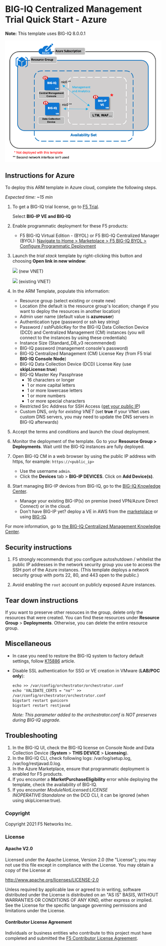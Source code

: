 BIG-IQ Centralized Management Trial Quick Start - Azure
=======================================================

**Note:** This template uses BIG-IQ 8.0.0.1

![Deployment Diagram](../images/diagram-bigiq-azure.png)

Instructions for Azure
----------------------

To deploy this ARM template in Azure cloud, complete the following steps.

*Expected time: ~15 min*

1. To get a BIG-IQ trial license, go to [F5 Trial](https://f5.com/products/trials/product-trials).

   Select **BIG-IP VE and BIG-IQ**

2. Enable programmatic deployment for these F5 products:

   * F5 BIG-IQ Virtual Edition - (BYOL) or F5 BIG-IQ Centralized Manager (BYOL): [Navigate to Home > Marketplace > F5 BIG-IQ BYOL > Configure Programmatic Deployment](https://portal.azure.com/#blade/Microsoft_Azure_Marketplace/GalleryFeaturedMenuItemBlade/selectedMenuItemId/home/searchQuery/f5-big-iq/resetMenuId/)

4. Launch the *trial stack* template by right-clicking this button and choosing **Open link in new window**:

   <a href="https://portal.azure.com/#create/Microsoft.Template/uri/https%3A%2F%2Fraw.githubusercontent.com%2Ff5devcentral%2Ff5-big-iq-trial-quick-start%2F8.0.0.1%2Fazure%2Fexperimental%2Fazuredeploy.json" target="_blank"><img src="http://azuredeploy.net/deploybutton.png"/></a> (new VNET)

    <a href="https://portal.azure.com/#create/Microsoft.Template/uri/https%3A%2F%2Fraw.githubusercontent.com%2Ff5devcentral%2Ff5-big-iq-trial-quick-start%2F8.0.0.1%2Fazure%2Fexperimental%2Fazure-deploy-with-existing-vnet.json" target="_blank"><img src="http://azuredeploy.net/deploybutton.png"/></a> (existing VNET)
   
5. In the ARM Template, populate this information:

   * Resource group (select existing or create new)
   * Location (the default is the resource group's location; change if you want to deploy the resources in another location)
   * Admin user name (default value is **azureuser**)
   * Authentication type (password or ssh key string)
   * Password / sshPublicKey for the BIG-IQ Data Collection Device (DCD) and Centralized Management (CM) instances (you will connect to the instances by using these credentials)
   * Instance Size (Standard_D8_v3 recommended)
   * BIG-IQ password (management console's password)
   * BIG-IQ Centralized Management (CM) License Key (from F5 trial **BIG-IQ Console Node**)
   * BIG-IQ Data Collection Device (DCD) License Key (use **skipLicense:true**)
   * BIG-IQ Master Key Passphrase
      * 16 characters or longer
      * 1 or more capital letters
      * 1 or more lowercase letters
      * 1 or more numbers
      * 1 or more special characters
   * Restricted Src Address for SSH Access ([get your public IP](https://www.whatismyip.com))
   * Custom DNS, only for *existing VNET* (set **true** if your VNet uses custom DNS servers, you may need to update the DNS servers in BIG-IQ afterwards)

6. Accept the terms and conditions and launch the cloud deployment. 

7. Monitor the deployment of the template. Go to your **Resource Group > Deployments**. Wait until the BIG-IQ instances are fully deployed.

8. Open BIG-IQ CM in a web browser by using the public IP address with https, for example: ``https://<public_ip>``

   * Use the username `admin`.
   * Click the **Devices** tab > **BIG-IP DEVICES**. Click on **Add Device(s)**.

9. Start managing BIG-IP devices from BIG-IQ, go to the [BIG-IQ Knowledge Center](https://techdocs.f5.com/en-us/bigiq-7-1-0/managing-big-ip-devices-from-big-iq/device-discovery-and-basic-management.html).

    * Manage your existing BIG-IP(s) on premise (need VPN/Azure Direct Connect) or in the cloud.
    * Don't have BIG-IP yet? deploy a VE in AWS from the [marketplace](https://clouddocs.f5.com/cloud/public/v1/azure_index.html) or using [BIG-IQ](https://techdocs.f5.com/en-us/bigiq-8-0-0/big-iq-centralized-management-and-msft-azure-setup.html).


For more information, go to [the BIG-IQ Centralized Management Knowledge Center](https://support.f5.com/csp/knowledge-center/software/BIG-IQ?module=BIG-IQ%20Centralized%20Management&version=8.0.0).

Security instructions
---------------------

1. F5 strongly recommends that you configure autoshutdown / whitelist the public IP addresses in the network security group you use to access the SSH port of the Azure instances. (This template deploys a network security group with ports 22, 80, and 443 open to the public.)

2. Avoid enabling the `root` account on publicly exposed Azure instances.

Tear down instructions
----------------------

If you want to preserve other resouces in the group, delete only the resources that were created. You can find these resources under **Resource Group** > **Deployments**. Otherwise, you can delete the entire resource group.

Miscellaneous
-------------

- In case you need to restore the BIG-IQ system to factory default settings, follow [K15886](https://support.f5.com/csp/article/K15886) article.

- Disable SSL authentication for SSG or VE creation in VMware (**LAB/POC only**):

  ```
  echo >> /var/config/orchestrator/orchestrator.conf
  echo 'VALIDATE_CERTS = "no"' >> /var/config/orchestrator/orchestrator.conf
  bigstart restart gunicorn
  bigstart restart restjavad
  ```

  *Note: This parameter added to the orchestrator.conf is NOT preserves during BIG-IQ upgrade.*

Troubleshooting
---------------

1. In the BIG-IQ UI, check the BIG-IQ license on Console Node and Data Collection Device (**System** > **THIS DEVICE** > **Licensing**).
2. In the BIG-IQ CLI, check following logs: /var/log/setup.log, /var/log/restjavad.0.log.
3. In the Azure Marketplace, ensure that programmatic deployment is enabled for F5 products.
4. If you encounter a **MarketPurchaseEligibility** error while deploying the template, check the availability of BIG-IQ.
5. If you encounter *ModuleNotLicensed:LICENSE INOPERATIVE:Standalone* on the DCD CLI, it can be ignored (when using skipLicense:true).

### Copyright

Copyright 2021 F5 Networks Inc.

### License

#### Apache V2.0

Licensed under the Apache License, Version 2.0 (the "License"); you may not use
this file except in compliance with the License. You may obtain a copy of the
License at

http://www.apache.org/licenses/LICENSE-2.0

Unless required by applicable law or agreed to in writing, software
distributed under the License is distributed on an "AS IS" BASIS,
WITHOUT WARRANTIES OR CONDITIONS OF ANY KIND, either express or implied.
See the License for the specific language governing permissions and limitations
under the License.

#### Contributor License Agreement

Individuals or business entities who contribute to this project must have
completed and submitted the [F5 Contributor License Agreement](http://f5-openstack-docs.readthedocs.io/en/latest/cla_landing.html).
